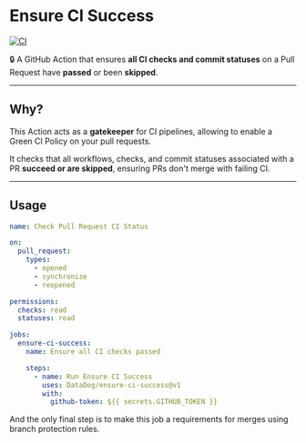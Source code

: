 # Ensure CI Success

[![CI](https://github.com/DataDog/ensure-ci-success/actions/workflows/ci.yml/badge.svg)](https://github.com/DataDog/ensure-ci-success/actions/workflows/ci.yml)

🔒 A GitHub Action that ensures **all CI checks and commit statuses** on a Pull Request have **passed** or been **skipped**.

---

## Why?

This Action acts as a **gatekeeper** for CI pipelines, allowing to enable a Green CI Policy on your pull requests.

It checks that all workflows, checks, and commit statuses associated with a PR **succeed or are skipped**, ensuring PRs don't merge with failing CI.

---

## Usage

```yml
name: Check Pull Request CI Status

on:
  pull_request:
    types:
      - opened
      - synchronize
      - reopened

permissions:
  checks: read
  statuses: read

jobs:
  ensure-ci-success:
    name: Ensure all CI checks passed

    steps:
      - name: Run Ensure CI Success
        uses: DataDog/ensure-ci-success@v1
        with:
          github-token: ${{ secrets.GITHUB_TOKEN }}

```

And the only final step is to make this job a requirements for merges using branch protection rules.